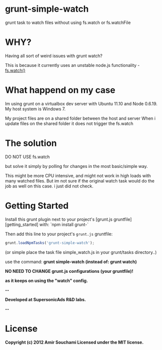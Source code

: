 grunt-simple-watch
==================

grunt task to watch files without using fs.watch or fs.watchFile

<h1>WHY?</h1>
Having all sort of weird issues with grunt watch?

This is because it currently uses an unstable node.js functionality - <a href="http://nodejs.org/api/fs.html#fs_fs_watch_filename_options_listener">fs.watch()</a>

<h1>What happend on my case</h1>
Im using grunt on a virtualbox dev server with Ubuntu 11.10 and Node 0.6.19.
My host system is Windows 7. 

My project files are on a shared folder between the host and server
When i update files on the shared folder it does not trigger the fs.watch 

<h1>The solution</h1>
DO NOT USE fs.watch

but solve it simply by polling for changes in the most basic/simple way.

This might be more CPU intensive, and might not work in high loads with many watched files.
But im not sure if the original watch task would do the job as well on this case. i just did not check.

<h1>Getting Started</h1>
Install this grunt plugin next to your project's [grunt.js gruntfile][getting_started] with: `npm install grunt-`

Then add this line to your project's `grunt.js` gruntfile:

```javascript
grunt.loadNpmTasks('grunt-simple-watch');
```

[grunt]: https://github.com/cowboy/grunt
[getting_started]: https://github.com/cowboy/grunt/blob/master/docs/getting_started.md

(or simple place the task file simple_watch.js in your grunt/tasks directory..)

use the command: <b>grunt simple-watch<b> (instead of: grunt watch)

<b>NO NEED TO CHANGE grunt.js configurations</b> (your gruntfile)!

as it keeps on using the "watch" config.

--

Developed at SupersonicAds R&D labs.

--

<h1>License</h1>
Copyright (c) 2012 Amir Souchami 
Licensed under the MIT license.
